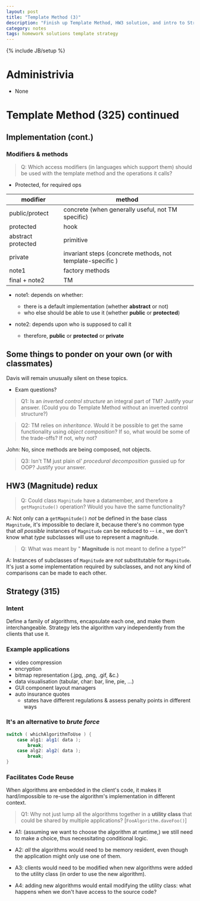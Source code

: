 ```yaml
---
layout: post
title: "Template Method (3)"
description: "Finish up Template Method, HW3 solution, and intro to Strategy"
category: notes
tags: homework solutions template strategy
---
```

{% include JB/setup %}

# Administrivia

* None

# Template Method (325) continued

## Implementation (cont.)

### Modifiers & methods

> Q: Which access modifiers (in languages which support them) should be
> used with the template method and the operations it calls? 

* Protected, for required ops

| modifier            | method                   |
| ------------------- | ------------------------ |
| public/protect | concrete (when generally useful, not TM specific)
| protected | hook |
| abstract protected  | primitive |
| private | invariant steps (concrete methods, not template-specific )
| note1 | factory methods | 
| final + note2 | TM |

* note1: depends on whether: 
  * there is a default implementation (whether __abstract__ or not) 
  * who else should be able to use it (whether __public__ or __protected__) 

* note2: depends upon who is supposed to call it
  * therefore, __public__ or __protected__ or __private__
    
## Some things to ponder on your own (or with classmates)

Davis will remain unusually silent on these topics. 

* Exam questions? 

> Q1: Is an *inverted control structure* an integral part of TM? Justify
> your answer. (Could you do Template Method without an inverted control
> structure?)

> Q2: TM relies on *inheritance*. Would it be possible to get the same
> functionality using *object composition*?  If so, what would be some
> of the trade-offs? If not, why not? 

John: No, since methods are being composed, not objects. 

> Q3: Isn't TM just plain ol' *procedural decomposition* gussied up for
> OOP? Justify your answer. 

## HW3 (Magnitude) redux

> Q: Could class `Magnitude` have a datamember, and therefore a `getMagnitude()`
> operation? Would you have the same functionality?  

A: Not only can a `getMagnitude()` *not* be defined in the base class
`Magnitude`, it's impossible to declare it, because there's no common type
that *all possible* instances of `Magnitude` can be reduced to -- i.e.,
we don't know what *type* subclasses will use to represent a magnitude. 

> Q: What was meant by " __Magnitude__ is not meant to define a type?"

A: Instances of subclasses of `Magnitude` are *not* substitutable for
`Magnitude`. It's just a some implementation required
 by subclasses, and not any kind of comparisons can be made to each other. 

## Strategy (315)

### Intent

Define a family of algorithms, encapsulate each one, and make them interchangeable. Strategy lets the algorithm vary independently from the clients that use it. 

### Example applications

* video compression
* encryption
* bitmap representation (.jpg, .png, .gif, &c.)
* data visualisation (tabular, char: bar, line, pie, ...)
* GUI component layout managers
* auto insurance quotes
	* states have different regulations & assess penalty points in different ways

### It's an alternative to *brute force* 

``` java
switch ( whichAlgorithmToUse ) {
	case alg1: alg1( data );
		break;
	case alg2: alg2( data );
		break;
}
```

### Facilitates Code Reuse

When algorithms are embedded in the client's code, it makes it hard/impossible to re-use the algorithm's implementation in different context. 

> Q1: Why not just lump all the algorithms together in a __utility class__ that could be shared by multiple applications? [`FooAlgorithm.daveFoo()`]

* A1: (assuming we want to choose the algorithm at runtime,) we still need to make a choice, thus necessitating conditional logic. 

* A2: *all* the algorithms would need to be memory resident, even though the application might only use one of them. 

* A3: clients would need to be modified when new algorithms were added to the utility class (in order to use the new algorithm). 

* A4: adding new algorithms would entail modifying the utility class: what happens when we don't have access to the source code? 
